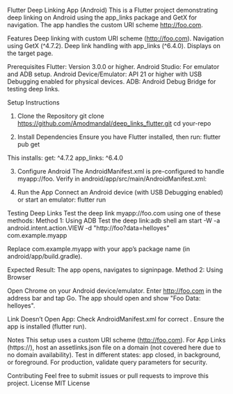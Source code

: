 Flutter Deep Linking App (Android)
This is a Flutter project demonstrating deep linking on Android using the app_links package and GetX for navigation. The app handles the custom URI scheme http://foo.com.

Features
Deep linking with custom URI scheme (http://foo.com).
Navigation using GetX (^4.7.2).
Deep link handling with app_links (^6.4.0).
Displays on the target page.

Prerequisites
Flutter: Version 3.0.0 or higher.
Android Studio: For emulator and ADB setup.
Android Device/Emulator: API 21 or higher with USB Debugging enabled for physical devices.
ADB: Android Debug Bridge for testing deep links.

Setup Instructions
1. Clone the Repository
git clone https://github.com/Amodmandal/deep_links_flutter.git
cd your-repo

2. Install Dependencies
Ensure you have Flutter installed, then run:
flutter pub get

This installs:
get: ^4.7.2
app_links: ^6.4.0

3. Configure Android
The AndroidManifest.xml is pre-configured to handle myapp://foo. Verify in android/app/src/main/AndroidManifest.xml:
<intent-filter>
    <action android:name="android.intent.action.VIEW" />
    <category android:name="android.intent.category.DEFAULT" />
    <category android:name="android.intent.category.BROWSABLE" />
    <data android:scheme="myapp" android:host="foo" />
</intent-filter>

4. Run the App
Connect an Android device (with USB Debugging enabled) or start an emulator:
flutter run

Testing Deep Links
Test the deep link myapp://foo.com using one of these methods:
Method 1: Using ADB
Test the deep link:adb shell am start -W -a android.intent.action.VIEW -d "http://foo?data=helloyes" com.example.myapp

Replace com.example.myapp with your app’s package name (in android/app/build.gradle).

Expected Result: The app opens, navigates to signinpage.
Method 2: Using Browser

Open Chrome on your Android device/emulator.
Enter http://foo.com in the address bar and tap Go.
The app should open and show "Foo Data: helloyes".


Link Doesn’t Open App:
Check AndroidManifest.xml for correct <intent-filter>.
Ensure the app is installed (flutter run).


Notes
This setup uses a custom URI scheme (http://foo.com). For App Links (https://), host an assetlinks.json file on a domain (not covered here due to no domain availability).
Test in different states: app closed, in background, or foreground.
For production, validate query parameters for security.

Contributing
Feel free to submit issues or pull requests to improve this project.
License
MIT License
